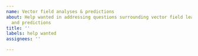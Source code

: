 ```yaml
---
name: Vector field analyses & predictions
about: Help wanted in addressing questions surrounding vector field learning, analyses
  and predictions
title: ''
labels: help wanted
assignees: ''

---
```


<!-- If you want helps on explaining the concepts of vector fields and downstream analyses, please visit https://dynamo-release.readthedocs.io/en/latest/notebooks/Introduction.html and read our dynamo paper at https://www.cell.com/cell/pdf/S0092-8674(21)01577-4.pdf-->

<!-- If you confronted bugs in running vector field analyses and predictions, please report the bug below USING the BUG REPORT TEMPLATE -->
